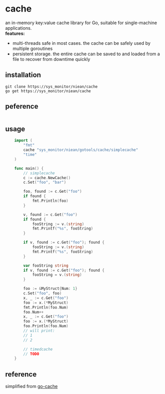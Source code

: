 # cache
an in-memory key:value cache library for Go, suitable for single-machine applications.<br />
<b>features:</b><br />
+ multi-threads safe in most cases. the cache can be safely used by multiple goroutines
+ persistent storage. the entire cache can be saved to and loaded from a file to recover from downtime quickly

## installation
    git clone https://sys_monitor/niean/cache
    go get https://sys_monitor/niean/cache

## peference
```
```

## usage
```go
	import (
		"fmt"
		cache "sys_monitor/niean/gotools/cache/simplecache"
		"time"
	)

	func main() {
		// simplecache
		c := cache.NewCache()
		c.Set("foo", "bar")

		foo, found := c.Get("foo")
		if found {
			fmt.Println(foo)
		}

		v, found := c.Get("foo")
		if found {
			fooString := v.(string)
			fmt.Printf("%s", fooString)
		}

		if v, found := c.Get("foo"); found {
			fooString := v.(string)
			fmt.Printf("%s", fooString)
		}

		var fooString string
		if v, found := c.Get("foo"); found {
			fooString = v.(string)
		}

		foo := &MyStruct{Num: 1}
		c.Set("foo", foo)
		x, _ := c.Get("foo")
		foo := x.(*MyStruct)
		fmt.Println(foo.Num)
		foo.Num++
		x, _ := c.Get("foo")
		foo := x.(*MyStruct)
		foo.Println(foo.Num)
		// will print:
		// 1
		// 2

		// timedcache
		// TODO
	}
```
## reference
simplified from [go-cache](https://sys_monitor/pmylund/go-cache)
